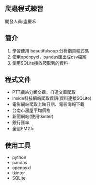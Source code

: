 ## 爬蟲程式練習
開發人員:塗慶禾

## 簡介

1. 學習使用 beautifulsoup 分析網頁程式碼
2. 使用openpyxl，pandas匯出成csv檔案
3. 使用SQLite接收爬取到的資料

## 程式文件

- PTT網站分類文章，自選文章爬取
- inside科技網站爬取資訊(資料連接SQLite)
- 電影網站爬取上映日期、電影海報下載
- 台南市房屋平均價格
- 新聞網站(使用tkinter)
- 銀行匯率
- 全國PM2.5



## 使用工具

* python
* pandas
* openpyxl
* tkinter
* SQLite